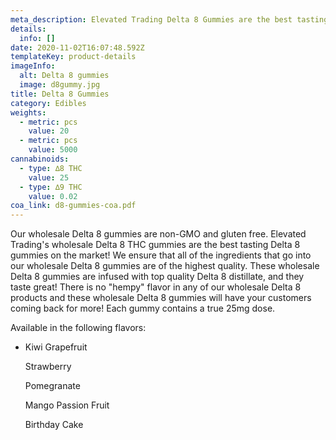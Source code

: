 ```yaml
---
meta_description: Elevated Trading Delta 8 Gummies are the best tasting D8 gummies on the market!
details:
  info: []
date: 2020-11-02T16:07:48.592Z
templateKey: product-details
imageInfo:
  alt: Delta 8 gummies
  image: d8gummy.jpg
title: Delta 8 Gummies
category: Edibles
weights:
  - metric: pcs
    value: 20
  - metric: pcs
    value: 5000
cannabinoids:
  - type: ∆8 THC
    value: 25
  - type: ∆9 THC
    value: 0.02
coa_link: d8-gummies-coa.pdf
---
```


Our wholesale Delta 8 gummies are non-GMO and gluten free.
Elevated Trading's wholesale Delta 8 THC gummies are the best tasting Delta 8 gummies on the market! We ensure that all of the ingredients that go into our wholesale Delta 8 gummies are of the highest quality. These wholesale Delta 8 gummies are infused with top quality Delta 8 distillate, and they taste great! There is no "hempy" flavor in any of our wholesale Delta 8 products and these wholesale Delta 8 gummies will have your customers coming back for more! Each gummy contains a true 25mg dose.

Available in the following flavors:

- Kiwi Grapefruit

  Strawberry

  Pomegranate

  Mango Passion Fruit

  Birthday Cake
